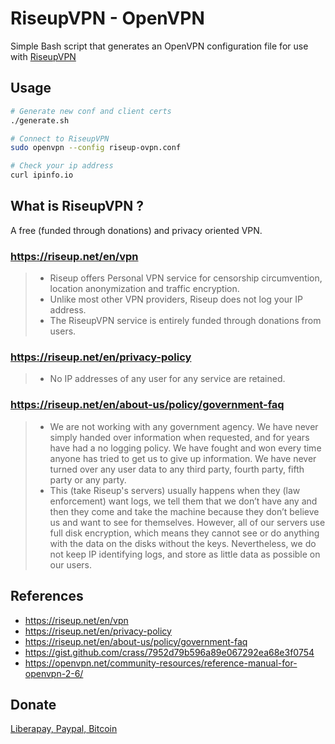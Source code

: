 # RiseupVPN - OpenVPN

Simple Bash script that generates an OpenVPN configuration file for use with [RiseupVPN](https://riseup.net/en/vpn)

## Usage

```bash
# Generate new conf and client certs
./generate.sh

# Connect to RiseupVPN
sudo openvpn --config riseup-ovpn.conf

# Check your ip address
curl ipinfo.io
```

## What is RiseupVPN ?

A free (funded through donations) and privacy oriented VPN.

### <https://riseup.net/en/vpn>

> * Riseup offers Personal VPN service for censorship circumvention, location anonymization and traffic encryption.
> * Unlike most other VPN providers, Riseup does not log your IP address.
> * The RiseupVPN service is entirely funded through donations from users.

### <https://riseup.net/en/privacy-policy>

> * No IP addresses of any user for any service are retained.

### <https://riseup.net/en/about-us/policy/government-faq>

> * We are not working with any government agency. We have never simply handed over information when requested, and for years have had a no logging policy. We have fought and won every time anyone has tried to get us to give up information. We have never turned over any user data to any third party, fourth party, fifth party or any party.
> * This (take Riseup's servers) usually happens when they (law enforcement) want logs, we tell them that we don’t have any and then they come and take the machine because they don’t believe us and want to see for themselves. However, all of our servers use full disk encryption, which means they cannot see or do anything with the data on the disks without the keys. Nevertheless, we do not keep IP identifying logs, and store as little data as possible on our users.

## References

* <https://riseup.net/en/vpn>
* <https://riseup.net/en/privacy-policy>
* <https://riseup.net/en/about-us/policy/government-faq>
* <https://gist.github.com/crass/7952d79b596a89e067292ea68e3f0754>
* <https://openvpn.net/community-resources/reference-manual-for-openvpn-2-6/>

## Donate

[Liberapay, Paypal, Bitcoin](https://riseup.net/en/vpn#donate)
